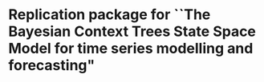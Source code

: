 # Replication package for ``The Bayesian Context Trees State Space Model for time series modelling and forecasting"
